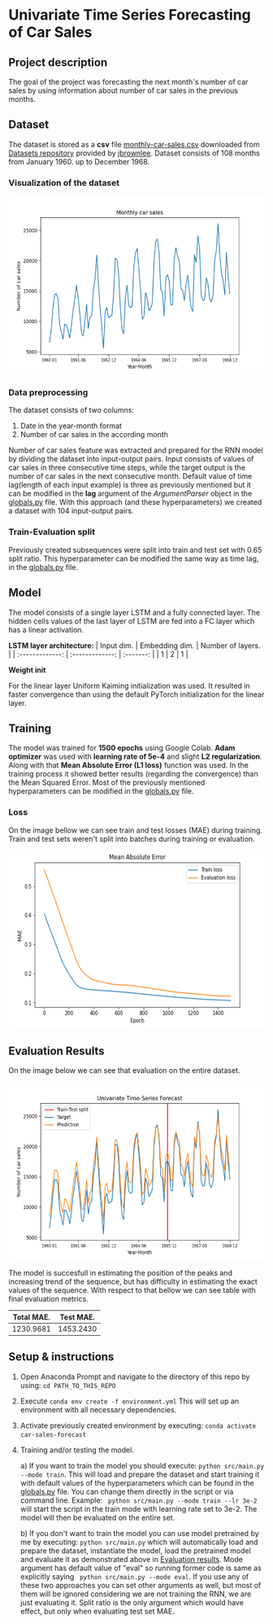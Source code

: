 # Univariate Time Series Forecasting of Car Sales

## Project description
The goal of the project was forecasting the next month's number of car sales by using information about number of car sales in the previous months.

## Dataset 
The dataset is stored as a **csv** file [monthly-car-sales.csv](src/data/) downloaded from [Datasets repository](https://github.com/jbrownlee/Datasets) provided by [jbrownlee](https://github.com/jbrownlee). Dataset consists of 108 months from January 1960. up to December 1968.

### Visualization of the dataset

<img src="imgs/dataset.png" width="575" height="350">

### Data preprocessing

The dataset consists of two columns:
1. Date in the year-month format
2. Number of car sales in the according month

Number of car sales feature was extracted and prepared for the RNN model by dividing the dataset into input-output pairs. Input consists of values of car sales in three consecutive time steps, while the target output is the number of car sales in the next consecutive month. Default value of time lag(length of each input example) is three as previously mentioned but it can be modified in the **lag** argument of the *ArgumentParser* object in the [globals.py](src/globals.py) file. With this approach (and these hyperparameters) we created a dataset with 104 input-output pairs.

### Train-Evaluation split
Previously created subsequences were split into train and test set with 0.65 split ratio. This hyperparameter can be modified the same way as time lag, in the [globals.py](src/globals.py) file.

## Model
The model consists of a single layer LSTM and a fully connected layer. The hidden cells values of the last layer of LSTM are fed into a FC layer which has a linear activation.

**LSTM layer architecture:**
| Input dim.      | Embedding dim. | Number of layers. |
| :-------------: | :-------------: | :-------: |
|     1      | 2       | 1       |

**Weight init**

For the linear layer Uniform Kaiming initialization was used. It resulted in faster convergence than using the default PyTorch initialization for the linear layer. 

## Training
The model was trained for **1500 epochs** using Google Colab. **Adam optimizer** was used with **learning rate of 5e-4** and slight **L2 regularization**.
Along with that **Mean Absolute Error (L1 loss)** function was used. In the training process it showed better results (regarding the convergence) than the Mean Squared Error. Most of the previously mentioned hyperparameters can be modified in the [globals.py](src/globals.py) file.

### Loss
On the image bellow we can see train and test losses (MAE) during training. Train and test sets weren't split into batches during training or evaluation.

<img src="imgs/loss.png" width="575" height="350">

## <a name="eval_res"></a> Evaluation Results
On the image below we can see that evaluation on the entire dataset. 

<img src="imgs/forecast.png" width="575" height="350">

The model is succesfull in estimating the position of the peaks and increasing trend of the sequence, but has difficulty in estimating the exact values of the sequence. With respect to that bellow we can see table with final evaluation metrics.


| Total MAE. | Test MAE. |
| :-------------: | :-------------: |
| 1230.9681    | 1453.2430  |


## Setup & instructions
1. Open Anaconda Prompt and navigate to the directory of this repo by using: ```cd PATH_TO_THIS_REPO ```
2. Execute ``` conda env create -f environment.yml ``` This will set up an environment with all necessary dependencies. 
3. Activate previously created environment by executing: ``` conda activate car-sales-forecast ```
4. Training and/or testing the model.

    a) If you want to train the model you should execute: ``` python src/main.py --mode train ```. This will load and prepare the dataset and start training it with default values of the hyperparameters which can be found in the [globals.py](src/globals.py) file. You can change them directly in the script or via command line. Example: ``` python src/main.py --mode train --lr 3e-2``` will start the script in the train mode with learning rate set to 3e-2. The model will then be evaluated on the entire set.
    
    b) If you don't want to train the model you can use model pretrained by me by executing: ``` python src/main.py ``` which will automatically load and prepare the dataset, instantiate the model, load the pretrained model and evaluate it as demonstrated above in [Evaluation results](#eval_res). Mode argument has default value of "eval" so running former code is same as explicitly saying ``` python src/main.py --mode eval```. If you use any of these two approaches you can set other arguments as well, but most of them will be ignored considering we are not training the RNN, we are just evaluating it. Split ratio is the only argument which would have effect, but only when evaluating test set MAE.
    
